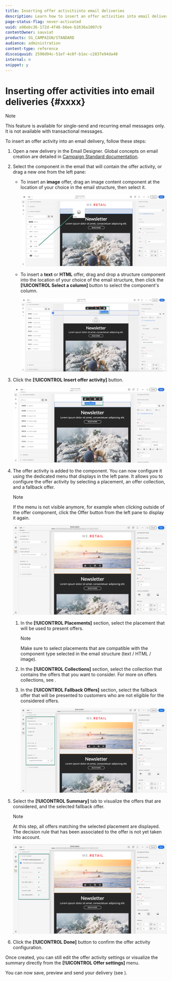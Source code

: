 ```yaml
---
title: Inserting offer activitiinto email deliveries
description: Learn how to insert an offer activities into email deliveries.
page-status-flag: never-activated
uuid: a98ebc36-172d-4f46-b6ee-b2636a1007c9
contentOwner: sauviat
products: SG_CAMPAIGN/STANDARD
audience: administration
content-type: reference
discoiquuid: 2590d94c-51ef-4c0f-b1ec-c2837e94da40
internal: n
snippet: y
---
```


# Inserting offer activities into email deliveries {#xxxx}

>[!NOTE]
>
>This feature is available for single-send and recurring email messages only. It is not available with transactional messages.

To insert an offer activity into an email delivery, follow these steps:

1. Open a new delivery in the Email Designer. Global concepts on email creation are detailed in [Campaign Standard documentation](https://docs.adobe.com/content/help/en/campaign-standard/using/designing-content/designing-content-in-adobe-campaign.html).

1. Select the component in the email that will contain the offer activity, or drag a new one from the left pane:

    * To insert an **image** offer, drag an image content component at the location of your choice in the email structure, then select it.

        ![](assets/offers_insertimage.png)

    * To insert a **text** or **HTML** offer, drag and drop a structure component into the location of your choice of the email structure, then click the **[!UICONTROL Select a column]** button to select the component's column.

        ![](assets/offers_inserttexthtml.png)

1. Click the **[!UICONTROL Insert offer activity]** button.

    ![](assets/offers_inserting_email_1.png)

1. The offer activity is added to the component. You can now configure it using the dedicated menu that displays in the left pane. It allows you to configure the offer activity by selecting a placement, an offer collection, and a fallback offer.

    >[!NOTE]
    >
    >If the menu is not visible anymore, for example when clicking outside of the offer component, click the Offer button from the left pane to display it again.

    ![](assets/offers_offer_activity_pane.png)

    1. In the **[!UICONTROL Placements]** section, select the placement that will be used to present offers.

        >[!NOTE]
        >
        >Make sure to select placements that are compatible with the component type selected in the email structure (text / HTML / image).

    1. In the **[!UICONTROL Collections]** section, select the collection that contains the offers that you want to consider. For more on offers collections, see [](../../offer-library/using/creating-collections.md).

    1. In the **[!UICONTROL Fallback Offers]** section, select the fallback offer that will be presented to customers who are not eligible for the considered offers.

        ![](assets/offers_offerconfiguration.png)

1. Select the **[!UICONTROL Summary]** tab to visualize the offers that are considered, and the selected fallback offer.

    >[!NOTE]
    >
    >At this step, all offers matching the selected placement are displayed. The decision rule that has been associated to the offer is not yet taken into account.

    ![](assets/offers_offers_attributes_6.png)

1. Click the **[!UICONTROL Done]** button to confirm the offer activity configuration.

Once created, you can still edit the offer activity settings or visualize the summary directly from the **[!UICONTROL Offer settings]** menu.

You can now save, preview and send your delivery (see [](../../campaign-standard/using/sending-emails-with-offer-activities.md)).
